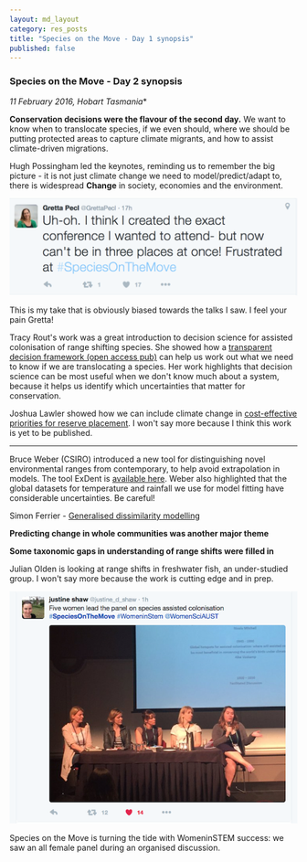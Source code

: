```yaml
---
layout: md_layout
category: res_posts
title: "Species on the Move - Day 1 synopsis"
published: false  
---
```



### Species on the Move - Day 2 synopsis

*11 February 2016, Hobart Tasmania**

**Conservation decisions were the flavour of the second day.** We want to know when to translocate species, if we even should, where we should be putting protected areas to capture climate migrants, and how to assist climate-driven migrations.

Hugh Possingham led the keynotes, reminding us to remember the big picture - it is not just climate change we need to model/predict/adapt to, there is widespread **Change** in society, economies and the environment.

<div class = "image_caption">
<img src ="/Images/pecl-laments.png" alt="tweet" class="image_float"/>
<p>
This is my take that is obviously biased towards the talks I saw. I feel your pain Gretta!
</p>
</div>

Tracy Rout's work was a great introduction to decision science for assisted colonisation of range shifting species. She showed how a [transparent decision framework (open access pub)](http://journals.plos.org/plosone/article?id=10.1371/journal.pone.0075814) can help us work out what we need to know if we are translocating a species. Her work highlights that decision science can be most useful when we don't know much about a system, because it helps us identify which uncertainties that matter for conservation.

Joshua Lawler showed how we can include climate change in [cost-effective priorities for reserve placement](http://onlinelibrary.wiley.com/doi/10.1111/j.1461-0248.2012.01847.x/full). I won't say more because I think this work is yet to be published.

** **

Bruce Weber (CSIRO) introduced a new tool for distinguishing novel environmental ranges from contemporary, to help avoid extrapolation in models. The tool ExDent is [available here](). Weber also highlighted that the global datasets for temperature and rainfall we use for model fitting have considerable uncertainties. Be careful!


Simon Ferrier - [Generalised dissimilarity modelling](http://onlinelibrary.wiley.com/doi/10.1111/j.1365-2486.2012.02760.x/full)

**Predicting change in whole communities was another major theme**  


**Some taxonomic gaps in understanding of range shifts were filled in**

Julian Olden is looking at range shifts in freshwater fish, an under-studied group. I won't say more because the work is cutting edge and in prep.

<div class = "image_caption">
<img src ="/Images/allfemalepanel.png" alt="all female panel" class="image_float"/>
<p>
Species on the Move is turning the tide with WomeninSTEM success: we saw an all female panel during an organised discussion.</p>
</div>
